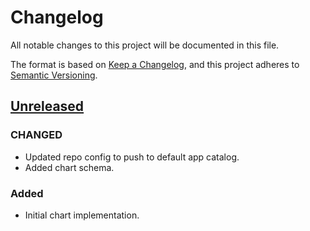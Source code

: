 # Changelog

All notable changes to this project will be documented in this file.

The format is based on [Keep a Changelog](https://keepachangelog.com/en/1.0.0/),
and this project adheres to [Semantic Versioning](https://semver.org/spec/v2.0.0.html).

## [Unreleased]

### CHANGED

- Updated repo config to push to default app catalog.
- Added chart schema.

### Added

- Initial chart implementation.

[Unreleased]: https://github.com/giantswarm/cluster-cloud-director/tree/main
